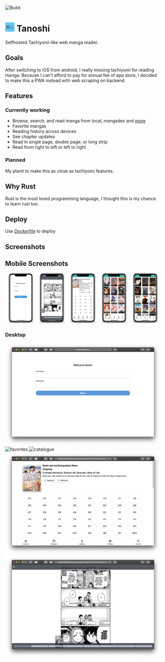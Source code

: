 ![Build](https://github.com/faldez/tanoshi/workflows/Build/badge.svg)

# <img src="tanoshi-web/static/apple-touch-icon.png" alt="" width="30" height=30/> Tanoshi
Selfhosted Tachiyomi-like web manga reader.

## Goals
After switching to iOS from android, I really missing tachiyomi for reading manga.
Because I can't afford to pay for annual fee of app store, 
I decided to make this a PWA instead with web scraping on backend.

## Features
### Currently working
- Browse, search, and read manga from local, mangadex and [more](https://github.com/fadhlika/tanoshi-extensions)
- Favorite mangas
- Reading history across devices
- See chapter updates
- Read in single page, double page, or long strip
- Read from right to left or left to right

### Planned
My planit to make this as close as tachiyomi features.

## Why Rust
Rust is the most loved programming language, I thought this is my chance to learn rust too.

## Deploy
Use [Dockerfile](Dockerfile) to deploy

## Screenshots
## Mobile Screenshots
![favorites](screenshots/mobile.png)

### Desktop
![login](screenshots/login.png)
![favorites](screenshots/favorites.png)
![catalogue](screenshots/catalogue.png)
![detail](screenshots/detail.png)
![reader](screenshots/reader.png)
